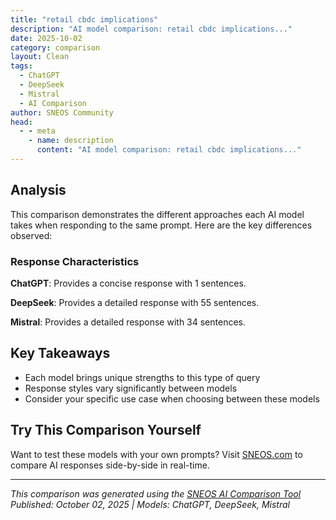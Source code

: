 ```yaml
---
title: "retail cbdc implications"
description: "AI model comparison: retail cbdc implications..."
date: 2025-10-02
category: comparison
layout: Clean
tags:
  - ChatGPT
  - DeepSeek
  - Mistral
  - AI Comparison
author: SNEOS Community
head:
  - - meta
    - name: description
      content: "AI model comparison: retail cbdc implications..."
---
```


<ChatComparison
  title="retail cbdc implications"
  prompt="retail cbdc implications"
  :responses='{
    "ChatGPT": "Retail Central Bank Digital Currencies (CBDCs) represent digital versions of sovereign currencies, issued and regulated by central banks. Their implementation can have significant implications across various sectors of the economy, society, and even international relations. Here are some of the key implications of retail CBDCs:\n\n### 1. **Monetary Policy and Financial Stability**\n   - **Direct Monetary Policy Transmission**: CBDCs could enable central banks to implement monetary policy more effectively, as they could monitor money supply and demand in real-time.\n   - **Banking Stability**: The introduction of CBDCs might alter the traditional banking system, as individuals may hold funds directly with the central bank instead of commercial banks, potentially leading to reduced bank funding and altered risk assessments.\n\n### 2. **Payment Systems and Efficiency**\n   - **Faster Transactions**: CBDCs can facilitate faster and cheaper payment transactions domestically and internationally, reducing the costs associated with traditional payment methods.\n   - **Reduced Reliance on Cash**: As more people adopt CBDCs, the reliance on physical cash may decline, affecting cash-handling businesses and industries.\n\n### 3. **Financial Inclusion**\n   - **Access to Banking Services**: CBDCs could improve access to financial services for unbanked and underbanked populations, enabling digital transactions without the need for a traditional bank account.\n   - **Tailored Financial Products**: Central banks could offer services directly through CBDCs, providing low-cost or targeted financial products to specific demographics.\n\n### 4. **Privacy and Security**\n   - **Data Privacy Concerns**: The implementation of CBDCs raises questions about user privacy, as transactions could be tracked by the central bank. Balancing surveillance for crime prevention and user privacy will be crucial.\n   - **Cybersecurity Risks**: CBDCs must be robustly protected against hacking and cyber threats, necessitating significant investment in security infrastructure.\n\n### 5. **Impact on Commercial Banks**\n   - **Disintermediation of Banks**: As consumers may prefer to hold CBDCs, commercial banks could face disintermediation, leading to potential reductions in their deposit base and lending capabilities.\n   - **Changes in Business Models**: Banks may need to adapt their business models to remain relevant, potentially offering new services or focusing on consultancy and wealth management.\n\n### 6. **Regulatory and Compliance Frameworks**\n   - **New Regulations and Frameworks**: The introduction of retail CBDCs will require new regulatory frameworks to address issues like Anti-Money Laundering (AML), Counter-Terrorism Financing (CTF), and consumer protections.\n   - **Cross-Border Collaboration**: Governments and central banks may need to collaborate internationally to manage the implications and risks associated with CBDC implementation.\n\n### 7. **Geopolitical Implications**\n   - **Currency Competition**: The rise of CBDCs could affect global currency dynamics, influencing countries&#39; monetary sovereignty and the dominance of existing reserve currencies.\n   - **Influence in Digital Finance**: Countries that successfully implement CBDCs may increase their influence over global digital finance and set standards for future financial technologies.\n\n### 8. **Technological and Infrastructure Requirements**\n   - **Investment in Digital Infrastructure**: Implementing a retail CBDC will require significant investment in technology and infrastructure to ensure reliable, scalable, and secure operations.\n   - **Interoperability**: There will be a need to ensure that CBDCs are interoperable with existing payment systems and can work alongside cryptocurrencies and other digital assets.\n\n### Conclusion\nThe implications of retail CBDCs are wide-ranging and complex, touching on economic, societal, and technological dimensions. As more countries explore or implement CBDCs, ongoing dialogue among stakeholders—including governments, central banks, financial institutions, and the public—will be critical to navigating the challenges and opportunities they present.",
    "DeepSeek": "Of course. The implications of a **Retail Central Bank Digital Currency (CBDC)** are profound and would fundamentally reshape the financial landscape for everyday consumers, businesses, and the economy as a whole.\n\nA retail CBDC is a digital form of central bank money that is accessible to the general public, not just financial institutions. Think of it as digital cash, directly issued by and representing a claim on the central bank (e.g., the Federal Reserve, ECB, or People\u0027s Bank of China).\n\nHere is a detailed breakdown of the implications, categorized by their potential benefits (Opportunities) and risks (Challenges).\n\n---\n\n### Opportunities \u0026 Potential Benefits\n\n#### 1. For Financial Inclusion\n*   **Access for the Unbanked/Underbanked:** A CBDC could provide a state-backed, low-cost payment account to millions who lack access to traditional banking services. All that would be needed is a basic smartphone, bypassing the need for a commercial bank account.\n*   **Reduced Costs:** Without the overhead of physical branches, transaction fees for basic services (transfers, payments) could be minimal or zero.\n\n#### 2. For Payments Efficiency and Innovation\n*   **Faster and Cheaper Transactions:** Domestic payments could be settled instantly, 24/7/365. Cross-border payments, currently slow and expensive, could become much faster and cheaper if CBDC systems are designed to interoperate.\n*   **Programmable Money:** CBDCs could have embedded logic (smart contracts). This could automate payments like:\n    *   **Conditional Welfare Payments:** Food stamps that can only be spent on specific items.\n    *   **Corporate Treasury Management:** Automated payments upon delivery of goods.\n    *   **\u0022Smart\u0022 Subsidies:** Tax incentives for green energy that are automatically triggered.\n*   **New Financial Products:** The programmable nature would spur innovation, leading to new digital financial services and products we haven\u0027t yet imagined.\n\n#### 3. For Monetary Policy and Sovereignty\n*   **Direct Policy Transmission:** Central banks could implement monetary policy (like interest rates) more directly and quickly. In an extreme scenario, they could theoretically apply interest rates directly to CBDC holdings or impose time limits on spending to stimulate the economy during a recession.\n*   **Strengthened Digital Sovereignty:** In the face of competition from private stablecoins (like Diem/Libra proposed) or foreign digital currencies, a domestic CBDC ensures that the sovereign currency remains the primary unit of account and medium of exchange in the digital economy.\n\n#### 4. For Safety and Stability\n*   **Risk-Free Asset:** CBDC is a direct liability of the central bank, making it the safest digital asset available\u2014free from the credit risk of a commercial bank failure. This is a guarantee of value that private bank deposits or stablecoins cannot match.\n*   **Reduced Systemic Risk:** In a crisis, the existence of a safe, public digital alternative could reduce the incentive for a \u0022digital run\u0022 on weaker commercial banks into riskier private assets.\n\n---\n\n### Challenges \u0026 Potential Risks\n\n#### 1. For the Banking System (Disintermediation)\n*   **Bank Runs:** In a financial crisis, citizens could instantly and panic-drivenly transfer their money from commercial bank accounts to \u0022safe\u0022 CBDC accounts. This could trigger a bank run in seconds, destabilizing the entire financial system.\n*   **Reduced Lending Capacity:** Commercial banks rely on customer deposits to fund loans (mortgages, business loans). If large amounts of deposits migrate to the central bank, it could reduce credit availability and hurt economic growth.\n*   **\u0022The Amazon Effect\u0022 for Banks:** Banks could be reduced to mere service providers and distributors, while the central bank holds the core customer relationship, squeezing their profitability.\n\n#### 2. For Privacy and Surveillance\n*   **The End of Anonymous Cash:** A digital trail exists for every transaction. While this helps combat crime (see below), it also means the central bank (and potentially the government) could have an unprecedented view into the financial life of every citizen.\n*   **Mass Surveillance Risk:** Without strong legal and technical safeguards, a CBDC could become a tool for state surveillance, political control, and the suppression of dissent.\n\n#### 3. For Operational and Cybersecurity\n*   **A Single Point of Failure:** A centralized CBDC ledger, if not designed properly, becomes a massive target for cyberattacks, technical glitches, or power outages, potentially bringing the entire payment system to a halt.\n*   **Digital Divide:** While it promotes inclusion, a CBDC could also exclude those without reliable internet access, digital literacy, or smartphones.\n\n#### 4. For Legal and Structural Issues\n*   **Legal Tender Status:** Defining the legal status of a CBDC and how it interacts with existing laws around cash and digital payments is complex.\n*   **Cross-Border Spillovers:** The introduction of a major currency like a digital dollar or digital euro could cause currency substitution in other countries (a process called \u0022digital dollarization\u0022), destabilizing their local economies and monetary systems.\n\n---\n\n### How Central Banks Are Mitigating the Risks\n\nMost central banks are acutely aware of these challenges and are exploring design features to mitigate them:\n\n*   **Against Disintermediation:**\n    *   **Tiered Interest Rates:** Paying no (or negative) interest on large CBDC holdings to discourage using it as a savings vehicle.\n    *   **Holding Limits:** Capping the amount of CBDC any individual or corporation can hold.\n*   **Against Privacy Concerns:**\n    *   **Tiered Identity:** Allowing small, everyday transactions to be near-anonymous (like cash), while requiring identity verification for larger transactions.\n    *   **Hybrid or Synthetic Models:** Using intermediaries to manage customer identities and transactions, insulating the central bank from directly viewing personal data.\n*   **Against Operational Risk:**\n    *   **Distributed Ledger Technology (DLT):** Exploring systems that are resilient and decentralized, even if the central bank maintains ultimate control.\n    *   **Offline Functionality:** Designing systems that allow for small, offline transactions (e.g., via Bluetooth or NFC) to ensure resilience.\n\n### Conclusion\n\nThe implications of a retail CBDC represent a fundamental trade-off:\n\n*   **On one hand:** A potential for a more **inclusive, efficient, and innovative** financial system with a safer digital currency and more effective monetary policy.\n*   **On the other hand:** Significant risks to **financial stability, personal privacy, and the traditional role of commercial banks.**\n\nThe ultimate impact will depend entirely on the **design choices** made by policymakers. The journey towards any potential retail CBDC will be one of the most critical and closely watched developments in 21st-century finance.",
    "Mistral": "The introduction of a Central Bank Digital Currency (CBDC) in the retail sector has several implications, both positive and negative. Here are some of the key implications:\n\n### Positive Implications\n\n1. **Financial Inclusion**:\n   - **Accessibility**: CBDCs can provide a more inclusive financial system by offering digital currency to those who may not have access to traditional banking services.\n   - **Lower Costs**: Reduced transaction fees and costs associated with traditional banking can make financial services more affordable for a broader population.\n\n2. **Efficiency**:\n   - **Faster Transactions**: Digital currencies can facilitate faster and more efficient transactions compared to traditional payment methods.\n   - **Reduced Fraud**: Enhanced security features and traceability can help reduce fraud and counterfeiting.\n\n3. **Monetary Policy**:\n   - **Direct Control**: Central banks can have more direct control over monetary policy, potentially making it more effective.\n   - **Interest Rates**: CBDCs can be used to implement negative interest rates more effectively, which can be a tool for economic stimulus.\n\n4. **Consumer Protection**:\n   - **Regulation**: CBDCs are regulated by central banks, providing a higher level of consumer protection compared to private digital currencies.\n   - **Transparency**: Increased transparency in transactions can help in monitoring and preventing illegal activities.\n\n### Negative Implications\n\n1. **Privacy Concerns**:\n   - **Surveillance**: Central banks could potentially monitor all transactions, raising concerns about privacy and surveillance.\n   - **Data Security**: The risk of data breaches and cyber-attacks increases with the digitization of currency.\n\n2. **Technological Challenges**:\n   - **Infrastructure**: Implementing a CBDC requires significant technological infrastructure, which can be costly and complex.\n   - **Interoperability**: Ensuring that CBDCs can be used seamlessly with existing payment systems and other digital currencies can be challenging.\n\n3. **Economic Risks**:\n   - **Bank Runs**: If consumers perceive CBDCs as safer than bank deposits, it could lead to bank runs during times of financial stress.\n   - **Disintermediation**: Banks could lose deposits to CBDCs, reducing their ability to lend and potentially impacting the broader economy.\n\n4. **Regulatory and Legal Issues**:\n   - **Legal Framework**: Establishing a legal framework for CBDCs can be complex and may require significant regulatory changes.\n   - **Cross-Border Issues**: Managing CBDCs across different jurisdictions can be challenging, especially in terms of compliance with international regulations.\n\n### Societal Implications\n\n1. **Digital Divide**:\n   - **Access**: Not everyone has access to digital devices or the internet, which could exacerbate the digital divide.\n   - **Education**: There may be a need for educational initiatives to help people understand and use CBDCs effectively.\n\n2. **Cultural Shifts**:\n   - **Adoption**: The success of CBDCs will depend on public acceptance and trust, which may require cultural shifts and education.\n   - **Behavioral Changes**: Changes in consumer behavior and preferences towards digital payments could have broader societal impacts.\n\n### Conclusion\n\nThe introduction of a retail CBDC has the potential to revolutionize the financial landscape, offering numerous benefits such as increased financial inclusion, efficiency, and consumer protection. However, it also presents significant challenges, including privacy concerns, technological hurdles, economic risks, and regulatory complexities. Balancing these factors will be crucial for the successful implementation of a CBDC in the retail sector."
  }'
  published-date="11:19"
/>

## Analysis

This comparison demonstrates the different approaches each AI model takes when responding to the same prompt. Here are the key differences observed:

### Response Characteristics

**ChatGPT**: Provides a concise response with 1 sentences. 

**DeepSeek**: Provides a detailed response with 55 sentences. 

**Mistral**: Provides a detailed response with 34 sentences. 

## Key Takeaways

- Each model brings unique strengths to this type of query
- Response styles vary significantly between models
- Consider your specific use case when choosing between these models

## Try This Comparison Yourself

Want to test these models with your own prompts? Visit [SNEOS.com](https://sneos.com) to compare AI responses side-by-side in real-time.

---

*This comparison was generated using the [SNEOS AI Comparison Tool](https://sneos.com)*
*Published: October 02, 2025 | Models: ChatGPT, DeepSeek, Mistral*
